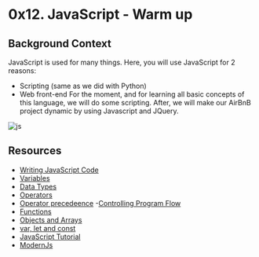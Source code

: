 # 0x12. JavaScript - Warm up
## Background Context
JavaScript is used for many things. Here, you will use JavaScript for 2 reasons:

- Scripting (same as we did with Python)
- Web front-end
For the moment, and for learning all basic concepts of this language, we will do some scripting. After, we will make our AirBnB project dynamic by using Javascript and JQuery.

![js](/images/0_12_1)

## Resources
- [Writing JavaScript Code](https://developer.mozilla.org/en-US/docs/Learn/Getting_started_with_the_web/JavaScript_basics)
- [Variables](https://developer.mozilla.org/en-US/docs/Learn/JavaScript/First_steps/Variables)
- [Data Types](https://developer.mozilla.org/en-US/docs/Web/JavaScript/Data_structures)
- [Operators](https://developer.mozilla.org/en-US/docs/Learn/Getting_started_with_the_web/JavaScript_basics)
- [Operator precedeence](https://developer.mozilla.org/en-US/docs/Web/JavaScript/Reference/Operators/Operator_precedence)
-[Controlling Program Flow](https://developer.mozilla.org/en-US/docs/Web/JavaScript/Guide/Control_flow_and_error_handling)
- [Functions](https://developer.mozilla.org/en-US/docs/Learn/JavaScript/Building_blocks/Functions#function_scope_and_conflicts)
 - [Objects and Arrays](https://developer.mozilla.org/en-US/docs/Learn/JavaScript/Objects)
 - [var, let and const](https://www.youtube.com/watch?v=sjyJBL5fkp8)
 - [JavaScript Tutorial](https://www.youtube.com/watch?v=vZBCTc9zHtI)
 - [ModernJs](https://github.com/mbeaudru/modern-js-cheatsheet?tab=readme-ov-file#async-await)
